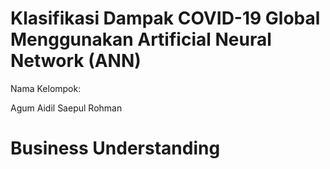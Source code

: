 # Klasifikasi Dampak COVID-19 Global Menggunakan Artificial Neural Network (ANN)
Nama Kelompok:

Agum Aidil Saepul Rohman

# Business Understanding
